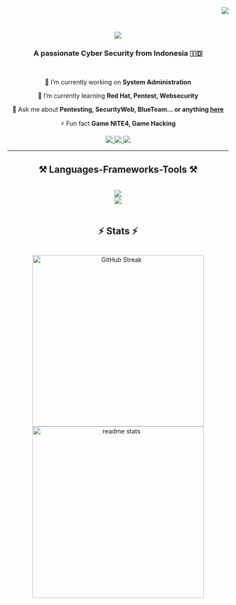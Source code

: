 <img align="right" src="https://visitor-badge.laobi.icu/badge?page_id=Alfiansyah78.Alfiansyah78&left_color=red&right_color=green&left_text=HelloVisitors" /> <br>

<h1 align="center">
    <img src="https://readme-typing-svg.herokuapp.com/?font=Righteous&size=35&center=true&vCenter=true&width=500&height=70&duration=4000&lines=Hallo+There!+👋;+I'm+Alfian+Syah!;" />
</h1>

<h3 align="center">A passionate Cyber Security from Indonesia 🇮🇩 </h3>
</br>

<div align="center">
 
 🔭 I’m currently working on **System Administration**
 
 🌱 I’m currently learning **Red Hat, Pentest, Websecurity**

💬 Ask me about **Pentesting, SecurityWeb, BlueTeam... or anything [here](https://github.com/Alfiansyah78/Alfiansyah78/issues)**

⚡ Fun fact **Game NITE4, Game Hacking**

 </div>

 <div align="center"> 
  <a href="mailto:alex.456.curl@gmail.com">
    <img src="https://img.shields.io/badge/Gmail-333333?style=for-the-badge&logo=gmail&logoColor=red" />
  </a>
  <a href="https://linkedin.com/in/Alfiansyah" target="_blank">
    <img src="https://img.shields.io/badge/LinkedIn-0077B5?style=for-the-badge&logo=linkedin&logoColor=white"  />
  </a>
  <a href="https://Alfiasnyah.github.io" target="_blank">
     <img src="https://img.shields.io/badge/Portfolio-FF5722?style=for-the-badge&logo=todoist&logoColor=white"  /> 
  </a>
</div>

 <hr/>
 
<h2 align="center">⚒️ Languages-Frameworks-Tools ⚒️</h2>
<br/>
<div align="center">
    <img src="https://skillicons.dev/icons?i=py,bootstrap,html,css,vscode,github,figma,js" /> <br>
    <img src="https://skillicons.dev/icons?i=linux,mysql,php,prometheus,kali,redhat" /> <br>
</div>
</br>
<h2 align="center">⚡ Stats ⚡</h2>
<br>
<div align=center>
  <img width=390 src="https://streak-stats.demolab.com?user=Alfiansyah78&theme=transparent" alt="GitHub Streak"/>
  <img width=390 src="https://github-readme-stats.vercel.app/api?username=Alfiansyah78&count_private=true&show_icons=true&theme=react&rank_icon=github&border_radius=10" alt="readme stats" />
  <br/>
</div>
</br>

